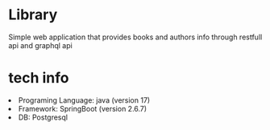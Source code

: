 # Library
Simple web application that provides books and authors info through restfull api and graphql api

# tech info
<li>Programing Language: java (version 17)</li>
<li>Framework: SpringBoot  (version 2.6.7)</li>
<li>DB: Postgresql</li>